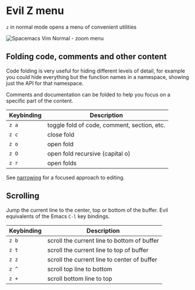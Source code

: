 # Evil Z menu
`z` in normal mode opens a menu of convenient utilities

![Spacemacs Vim Normal - zoom menu](https://raw.githubusercontent.com/practicalli/graphic-design/live/editors/spacemacs/screenshots/spacemacs-vim-normal-zoom-menu.png)


## Folding code, comments and other content
Code folding is very useful for hiding different levels of detail, for example you could hide everything but the function names in a namespace, showing just the API for that namespace.

Comments and documentation can be folded to help you focus on a specific part of the content.

| Keybinding | Description                                 |
|------------|---------------------------------------------|
| `z a`      | toggle fold of code, comment, section, etc. |
| `z c`      | close fold                                  |
| `z o`      | open fold                                   |
| `z O`      | open fold recursive (capital o)             |
| `z r`      | open folds                                  |

See [narrowing](/spacemacs-basics/evil-tools/narrowing.md) for a focused approach to editing.


## Scrolling
Jump the current line to the center, top or bottom of the buffer. Evil equivalents of the Emacs `C-l` key bindings.

| Keybinding | Description                                 |
|------------|---------------------------------------------|
| `z b`      | scroll the current line to bottom of buffer |
| `z t`      | scroll the current line to top of buffer    |
| `z z`      | scroll the current line to center of buffer |
| `z ^`      | scroll top line to bottom                   |
| `z +`      | scroll bottom line to top                   |
